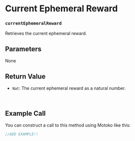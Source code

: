 # Current Ephemeral Reward

### `currentEphemeralReward`

Retrieves the current ephemeral reward.

## Parameters

None

## Return Value

- `Nat`: The current ephemeral reward as a natural number.

&nbsp;

## Example Call

You can construct a call to this method using Motoko like this:

```Javascript
//ADD EXAMPLE!!
```

&nbsp;